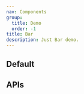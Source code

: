 ```yaml
---
nav: Components
group:
  title: Demo
  order: -1
title: Bar
description: Just Bar demo.
---
```


## Default

<code src="./demos/index.tsx" nopadding></code>

## APIs

<API></API>
